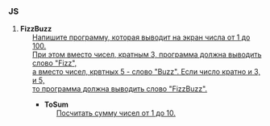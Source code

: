 <h3>JS</h3>

<ol>
    <li><strong>FizzBuzz</strong>
        <ul>
             <a href="/FizzBuzz/main.js">
                   Напишите программу, которая выводит на экран числа от 1 до 100. <br>
                   При этом вместо чисел, кратным 3, программа должна выводить слово "Fizz",<br> 
                   а вместо чисел, крвтных 5 - слово "Buzz". Если число кратно и 3, и 5,<br> 
                   то программа должна выводить слово "FizzBuzz".<br>
             </a>
         <ul>
    </li>
    <li><strong>ToSum</strong>
        <ul>
             <a href="/ToSum/main.js">
                   Посчитать сумму чисел от 1 до 10.<br>
             </a>
         <ul>
    </li>
</ol>
